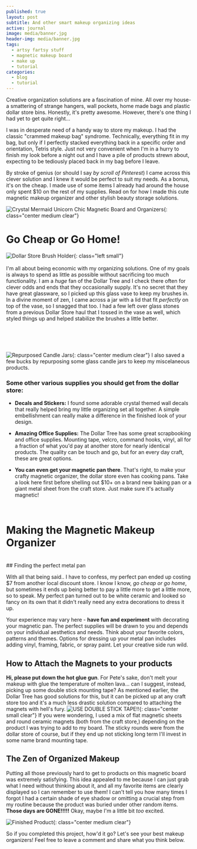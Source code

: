 ```yaml
---
published: true
layout: post
subtitle: And other smart makeup organizing ideas
active: journal
image: media/banner.jpg
header-img: media/banner.jpg
tags:
  - artsy fartsy stuff
  - magnetic makeup board
  - make up
  - tutorial
categories:
  - blog
  - tutorial
---
```

 Creative organization solutions are a fascination of mine. All over my house- a smattering of strange hangers, wall pockets, home made bags and plastic dollar store bins. Honestly, it's pretty awesome. However, there's one thing I had yet to get quite right...
 
 I was in desperate need of a handy way to store my makeup. I had the classic "crammed makeup bag" syndrome. Technically, everything fit in my bag, but only if I perfectly stacked everything back in a specific order and orientation, Tetris style. Just not very convenient when I'm in a hurry to finish my look before a night out and I have a pile of products strewn about, expecting to be tediously placed back in my bag before I leave. 
 
 By stroke of genius (or should I say  _by scroll of Pinterest_) I came across this clever solution and I knew it would be perfect to suit my needs. As a bonus, it's on the cheap. I made use of some items I already had around the house only spent $10 on the rest of my supplies.  Read on for how I made this cute magnetic makeup organizer and other stylish beauty storage solutions. 
 
![Crystal Mermaid Unicorn Chic Magnetic Board and Organizers](/media/blogmakeuporganize3groupshot.jpg){: class="center medium clear"}
<br>

# Go Cheap or Go Home!
![Dollar Store Brush Holder](/media/blogmakeuporganize1brushes.jpg){: class="left small"}
<br>
<br>
I'm all about being economic with my organizing solutions. One of my goals is always to spend as little as possible without sacrificing too much functionality. I am a _huge_ fan of the Dollar Tree and I check there often for clever odds and ends that they occasionally supply. It's no secret that they have great glassware, so I picked up this glass vase to keep my brushes in. In a divine moment of zen, I came across a jar with a lid that fit _perfectly_ on top of the vase, so I snagged that too. I had a few left over glass stones from a previous Dollar Store haul that I tossed in the vase as well, which styled things up and helped stabilize the brushes a little better.  <br> <br> <br> <br> <br> <clear> 
  
![Repurposed Candle Jars](/media/blogmakeuporganize4minicup.jpg){: class="center medium clear"}
I also saved a few bucks by repurposing some glass candle jars to keep my miscelaneous products. 
<br> 
### Some other various supplies you should get from the dollar store:

- **Decals and Stickers:** I found some adorable crystal themed wall decals that really helped bring my little organizing set all together. A simple embellishment can really make a difference in the finished look of your design. 

- **Amazing Office Supplies:** The Dollar Tree has some great scrapbooking and office supplies. Mounting tape, velcro, command hooks, vinyl, all for a fraction of what you'd pay at another store for nearly identical products. The quality can be touch and go, but for an every day craft, these are great options.  

- **You can even get your magnetic pan there**. That's right, to make your crafty magnetic organizer, the dollar store even has cooking pans. Take a look here first before shelling out $10+ on a brand new baking pan or a giant metal sheet from the craft store. Just make sure it's actually magnetic!
<br>

# Making the Magnetic Makeup Organizer
<br>
## Finding the perfect metal pan

With all that being said.. I have to confess, my perfect pan ended up costing $7 from another local discount store. I know I know, _go cheap or go home_, but sometimes it ends up being better to pay a little more to get a little more, so to speak. My perfect pan turned out to be white ceramic and looked so fancy on its own that it didn't really need any extra decorations to dress it up. 

Your experience may vary here - **have fun and experiment** with decorating your magnetic pan. The perfect supplies will be drawn to you and depends on your individual aesthetics and needs. Think about your favorite colors, patterns and themes. Options for dressing up your metal pan includes adding vinyl, framing, fabric, or spray paint. Let your creative side run wild.

## How to Attach the Magnets to your products

**Hi, please put down the hot glue gun**. For Pete's sake, don't melt your makeup with glue the temperature of molten lava... can I suggest, instead, picking up some double stick mounting tape? As mentioned earlier, the Dollar Tree has good solutions for this, but it can be picked up at any craft store too and it's a much less drastic solution compared to attaching the magnets with hell's fury.
![USE DOUBLE STICK TAPE!!](/media/blogmakeuporganize6magnets.jpg){: class="center small clear"}
If you were wondering, I used a mix of flat magnetic sheets and round ceramic magnets (both from the craft store,) depending on the product I was trying to add to my board. The sticky rounds were from the dollar store of course, but if they end up not sticking long term I'll invest in some name brand mounting tape. 


## The Zen of Organized Makeup
 
Putting all those previously hard to get to products on this magnetic board was extremely satisfying. This idea appealed to me because I can just grab what I need without thinking about it, and all my favorite items are clearly displayed so I can remember to use them! I can't tell you how many times I forgot I had a certain shade of eye shadow or omitting a crucial step from my routine because the product was buried under other random items. **Those days are GONE!!!!!** Okay, maybe I'm a little bit _too_ excited. 


![Finished Product](/media/blogorganize5justpan2.jpg){: class="center medium clear"}

So if you completed this project, how'd it go? Let's see your best makeup organizers! Feel free to leave a comment and share what you think below.
